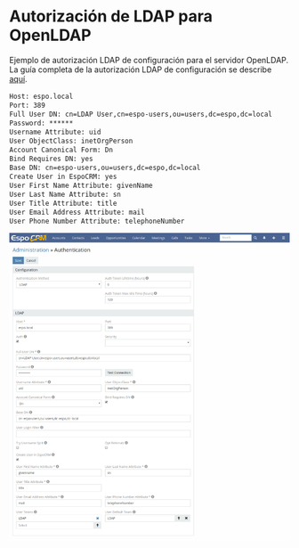# Autorización de LDAP para OpenLDAP

Ejemplo de autorización LDAP de configuración para el servidor OpenLDAP. La guía completa de la autorización LDAP de configuración se describe [aquí](ldap-authorization.md).
```
Host: espo.local
Port: 389
Full User DN: cn=LDAP User,cn=espo-users,ou=users,dc=espo,dc=local
Password: ******
Username Attribute: uid
User ObjectClass: inetOrgPerson
Account Canonical Form: Dn
Bind Requires DN: yes
Base DN: cn=espo-users,ou=users,dc=espo,dc=local
Create User in EspoCRM: yes
User First Name Attribute: givenName
User Last Name Attribute: sn
User Title Attribute: title
User Email Address Attribute: mail
User Phone Number Attribute: telephoneNumber
```

![1](https://github.com/espocrm/documentation/blob/master/docs/_static/images/administration/ldap-authorization/ldap-configuration-for-openldap.png)
